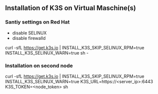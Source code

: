 ## Installation of K3S on Virtual Maschine(s)


### Santiy settings on Red Hat

- disable SELINUX
- disable firewalld


curl -sfL https://get.k3s.io | INSTALL_K3S_SKIP_SELINUX_RPM=true INSTALL_K3S_SELINUX_WARN=true sh -



### Installation on second node


curl -sfL https://get.k3s.io | INSTALL_K3S_SKIP_SELINUX_RPM=true INSTALL_K3S_SELINUX_WARN=true K3S_URL=https://<server_ip>:6443 K3S_TOKEN=<node_token> sh


